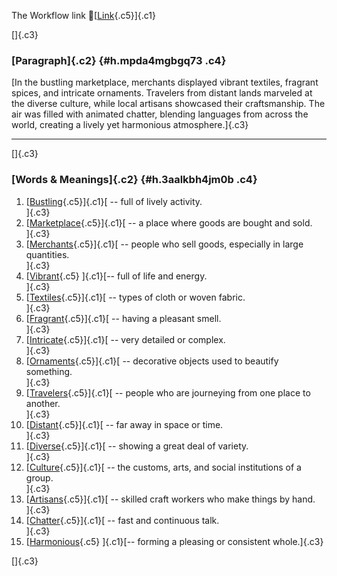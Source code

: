 The Workflow link
👏[[Link](https://www.google.com/url?q=http://www.google.com&sa=D&source=editors&ust=1758264123997107&usg=AOvVaw2EljG3y-b04xVBR1U639cS){.c5}]{.c1}

[]{.c3}

### [Paragraph]{.c2} {#h.mpda4mgbgq73 .c4}

[In the bustling marketplace, merchants displayed vibrant textiles,
fragrant spices, and intricate ornaments. Travelers from distant lands
marveled at the diverse culture, while local artisans showcased their
craftsmanship. The air was filled with animated chatter, blending
languages from across the world, creating a lively yet harmonious
atmosphere.]{.c3}

------------------------------------------------------------------------

[]{.c3}

### [Words & Meanings]{.c2} {#h.3aalkbh4jm0b .c4}

1.  [[Bustling](https://www.google.com/url?q=http://www.google.com&sa=D&source=editors&ust=1758264123998770&usg=AOvVaw0oyM4WYfFW8yXCNAnTM126){.c5}]{.c1}[ --
    full of lively activity.\
    ]{.c3}
2.  [[Marketplace](https://www.google.com/url?q=http://www.google.com&sa=D&source=editors&ust=1758264123999301&usg=AOvVaw3i_Qk8NE8_1hFcibpU0ejy){.c5}]{.c1}[ --
    a place where goods are bought and sold.\
    ]{.c3}
3.  [[Merchants](https://www.google.com/url?q=http://www.google.com&sa=D&source=editors&ust=1758264123999674&usg=AOvVaw1RDE5b_3ynr6K9xsGoPj-o){.c5}]{.c1}[ --
    people who sell goods, especially in large quantities.\
    ]{.c3}
4.  [[Vibrant](https://www.google.com/url?q=http://www.google.com&sa=D&source=editors&ust=1758264124000056&usg=AOvVaw18fBLBJH-2qG-mVr0HMtNF){.c5}
    ]{.c1}[-- full of life and energy.\
    ]{.c3}
5.  [[Textiles](https://www.google.com/url?q=http://www.google.com&sa=D&source=editors&ust=1758264124000494&usg=AOvVaw0Or7TkRrvMS40AG078rQtm){.c5}]{.c1}[ --
    types of cloth or woven fabric.\
    ]{.c3}
6.  [[Fragrant](https://www.google.com/url?q=http://www.google.com&sa=D&source=editors&ust=1758264124000869&usg=AOvVaw2-Y_3VZXTqwlAbgKjuYM9P){.c5}]{.c1}[ --
    having a pleasant smell.\
    ]{.c3}
7.  [[Intricate](https://www.google.com/url?q=http://www.google.com&sa=D&source=editors&ust=1758264124001241&usg=AOvVaw0diLAvVi4iiK_Xkdhjvdqp){.c5}]{.c1}[ --
    very detailed or complex.\
    ]{.c3}
8.  [[Ornaments](https://www.google.com/url?q=http://www.google.com&sa=D&source=editors&ust=1758264124001607&usg=AOvVaw1f5Y11UkoagsfWI8PAMCMS){.c5}]{.c1}[ --
    decorative objects used to beautify something.\
    ]{.c3}
9.  [[Travelers](https://www.google.com/url?q=http://www.google.com&sa=D&source=editors&ust=1758264124002060&usg=AOvVaw2f1T0Cdb7gkJrrystBctas){.c5}]{.c1}[ --
    people who are journeying from one place to another.\
    ]{.c3}
10. [[Distant](https://www.google.com/url?q=http://www.google.com&sa=D&source=editors&ust=1758264124002497&usg=AOvVaw34XtwYSAcoPZ8U6vlOwupu){.c5}]{.c1}[ --
    far away in space or time.\
    ]{.c3}
11. [[Diverse](https://www.google.com/url?q=http://www.google.com&sa=D&source=editors&ust=1758264124002888&usg=AOvVaw1W3W6JOh7Sio_9TVUcH8ij){.c5}]{.c1}[ --
    showing a great deal of variety.\
    ]{.c3}
12. [[Culture](https://www.google.com/url?q=http://www.google.com&sa=D&source=editors&ust=1758264124003346&usg=AOvVaw01LPKM4jWF3ygj9QaEMKxz){.c5}]{.c1}[ --
    the customs, arts, and social institutions of a group.\
    ]{.c3}
13. [[Artisans](https://www.google.com/url?q=http://www.google.com&sa=D&source=editors&ust=1758264124003782&usg=AOvVaw1pbWOEtkkta_HXbWOzb3WQ){.c5}]{.c1}[ --
    skilled craft workers who make things by hand.\
    ]{.c3}
14. [[Chatter](https://www.google.com/url?q=http://www.google.com&sa=D&source=editors&ust=1758264124004176&usg=AOvVaw1emlxtUM3nHF81zB0QjSa7){.c5}]{.c1}[ --
    fast and continuous talk.\
    ]{.c3}
15. [[Harmonious](https://www.google.com/url?q=http://www.google.com&sa=D&source=editors&ust=1758264124004506&usg=AOvVaw3blX2SPaswXRRvVIkrcQ1V){.c5}
    ]{.c1}[-- forming a pleasing or consistent whole.]{.c3}

[]{.c3}

